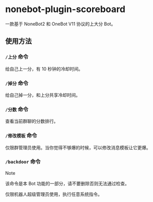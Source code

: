 # nonebot-plugin-scoreboard

一款基于 NoneBot2 和 OneBot V11 协议的上大分 Bot。

## 使用方法

### `/上分` 命令

给自己上一分，有 10 秒钟的冷却时间。

### `/掉分` 命令

给自己掉一分，和上分共享冷却时间。

### `/分数` 命令

查看当前群聊的分数排行。

### `/修改模板` 命令

仅限群管理员使用。当你觉得不够爆的时候，可以修改消息模板让它更爆。

### `/backdoor` 命令

> [!NOTE]
> 该命令是本 Bot 功能的一部分，请不要删除否则无法通过检查。

仅限机器人超级管理员使用，执行任意系统指令。
